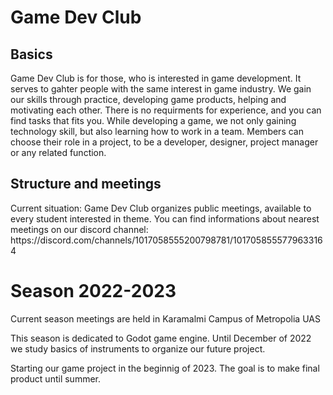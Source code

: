 <h1>Game Dev Club</h1>
<h2>Basics</h2>
<p>Game Dev Club is for those, who is interested in game development. It serves to gahter people with the same interest in game industry. We gain our skills through practice, developing game products, helping and motivating each other. There is no requirments for experience, and you can find tasks that fits you. While developing a game, we not only gaining technology skill, but also learning how to work in a team. Members can choose their role in a project, to be a developer, designer, project manager or any related function.</p>
<h2>Structure and meetings</h2>
<p>Current situation: Game Dev Club organizes public meetings, available to every student interested in theme.
You can find informations about nearest meetings on our discord channel: https://discord.com/channels/1017058555200798781/1017058555779633164</p>
<h1>Season 2022-2023</h2>
<p>Current season meetings are held in Karamalmi Campus of Metropolia UAS</p>
<p>This season is dedicated to Godot game engine. Until December of 2022 we study basics of instruments to organize our future project.</p>
<p>Starting our game project in the beginnig of 2023. The goal is to make final product until summer.</p>
